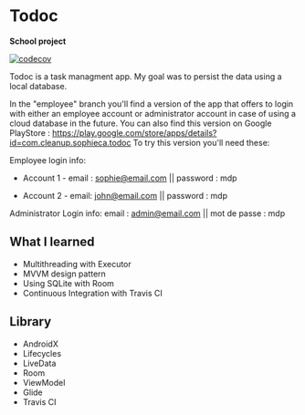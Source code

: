 # Todoc
**School project**

[![codecov](https://codecov.io/gh/sophicapri/Todoc/branch/master/graph/badge.svg?token=XkrHcnsMKv)](https://codecov.io/gh/sophicapri/Todoc)

Todoc is a task managment app. My goal was to persist the data using a local database.

In the "employee" branch you'll find a version of the app that offers to login with either an employee account or administrator account in case of using a cloud database in the future.
You can also find this version on Google PlayStore :
https://play.google.com/store/apps/details?id=com.cleanup.sophieca.todoc
To try this version you'll need these:

  Employee login info:
   - Account 1 - email : sophie@email.com || password : mdp

   - Account 2 - email: john@email.com || password : mdp
  
  Administrator Login info:
     email : admin@email.com || mot de passe : mdp


## What I learned
- Multithreading with Executor
- MVVM design pattern
- Using SQLite with Room
- Continuous Integration with Travis CI

## Library
- AndroidX
- Lifecycles
- LiveData
- Room
- ViewModel
- Glide
- Travis CI
